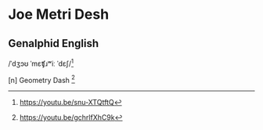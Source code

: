 # Joe Metri Desh
## Genalphid English

/ˈdʒɔʊ ˈmɛʧɹʷiː ˈdɛʃ/[^2]

[n] Geometry Dash [^1]

[^1]: <https://youtu.be/gchrlfXhC9k>
[^2]: <https://youtu.be/snu-XTQtftQ>